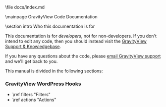\file docs/index.md

\mainpage GravityView Code Documentation

\section intro Who this documentation is for

This documentation is for _developers_, not for non-developers. If you don't intend to edit any code, then you should instead visit the [GravityView Support & Knowledgebase](http://docs.gravityview.co).

If you have any questions about the code, please [email GravityView support](mailto:support@gravityview.co) and we'll get back to you.

This manual is divided in the following sections:

### GravityView WordPress Hooks

- \ref filters "Filters"
- \ref actions "Actions"
